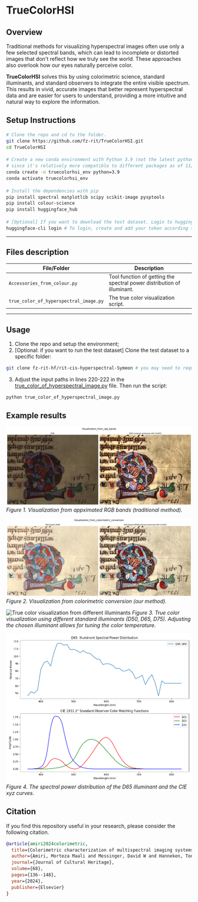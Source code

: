 # TrueColorHSI
## Overview
Traditional methods for visualizing hyperspectral images often use only a few selected spectral bands, which can lead to incomplete or distorted images that don't reflect how we truly see the world. These approaches also overlook how our eyes naturally perceive color.

**TrueColorHSI** solves this by using colorimetric science, standard illuminants, and standard observers to integrate the entire visible spectrum. This results in vivid, accurate images that better represent hyperspectral data and are easier for users to understand, providing a more intuitive and natural way to explore the information.


## Setup Instructions

```bash
# Clone the repo and cd to the folder.
git clone https://github.com/fz-rit/TrueColorHSI.git
cd TrueColorHSI

# Create a new conda environment with Python 3.9 (not the latest python), 
# since it's relatively more compatible to different packages as of 11/14/2024.
conda create -n truecolorhsi_env python=3.9
conda activate truecolorhsi_env

# Install the dependencies with pip
pip install spectral matplotlib scipy scikit-image pysptools
pip install colour-science
pip install huggingface_hub

# [Optional] If you want to download the test dataset. Login to huggingface
huggingface-cli login # To login, create and add your token according to the guide
```

---
## Files description
| File/Folder                         | Description |
|-------------------------------------|-------------|
| `Accessories_from_colour.py`        | Tool function of getting the spectral power distribution of illuminant. |
| `true_color_of_hyperspectral_image.py`           | The true color visualization script. |

---

## Usage
1) Clone the repo and setup the environment;
2) [Optional: if you want to run the test dataset] Clone the test dataset to a specific folder:
```bash
git clone fz-rit-hf/rit-cis-hyperspectral-Symeon # you may need to request for access. 
```
3) Adjust the input paths in lines 220-222 in the [true_color_of_hyperspectral_image.py](true_color_of_hyperspectral_image.py) file. Then run the script: 
```bash 
python true_color_of_hyperspectral_image.py
```

## Example results
![Visualization from RGB bands](outputs/Symeon/Visualization_from_rgb_bands.jpg)
*Figure 1. Visualization from appximated RGB bands (traditional method).*

![Visualization from colorimetric conversion](outputs/Symeon/Visualization_from_colorimetric_conversion.jpg)
*Figure 2. Visualization from colorimetric conversion (our method).*

![True color visualization from different illuminants](outputs/Symeon/Vis_from_different_illuminants.png)
*Figure 3. True color visualization using different standard illuminants (D50, D65, D75). Adjusting the chosen illuminant allows for tuning the color temperature.*

![illuminant_spd_and_CIE_xyz](outputs/illuminant_spd_and_CIE_xyz.png)  
*Figure 4. The spectral power distribution of the D65 illuminant and the CIE xyz curves.*



## Citation
If you find this repository useful in your research, please consider the following citation.
```bib
@article{amiri2024colorimetric,
  title={Colorimetric characterization of multispectral imaging systems for visualization of historical artifacts},
  author={Amiri, Morteza Maali and Messinger, David W and Hanneken, Todd R},
  journal={Journal of Cultural Heritage},
  volume={68},
  pages={136--148},
  year={2024},
  publisher={Elsevier}
}
```
